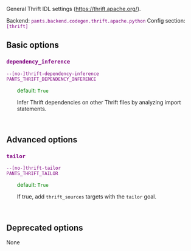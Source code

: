 
General Thrift IDL settings (https://thrift.apache.org/).

Backend: <span style="color: purple"><code>pants.backend.codegen.thrift.apache.python</code></span>
Config section: <span style="color: purple"><code>[thrift]</code></span>

## Basic options

<div style="color: purple">

### `dependency_inference`

  <code>--[no-]thrift-dependency-inference</code><br>
  <code>PANTS_THRIFT_DEPENDENCY_INFERENCE</code><br>
</div>
<div style="padding-left: 2em;">
<span style="color: green">default: <code>True</code></span>

<br>

Infer Thrift dependencies on other Thrift files by analyzing import statements.
</div>
<br>


## Advanced options

<div style="color: purple">

### `tailor`

  <code>--[no-]thrift-tailor</code><br>
  <code>PANTS_THRIFT_TAILOR</code><br>
</div>
<div style="padding-left: 2em;">
<span style="color: green">default: <code>True</code></span>

<br>

If true, add `thrift_sources` targets with the `tailor` goal.
</div>
<br>


## Deprecated options

None


